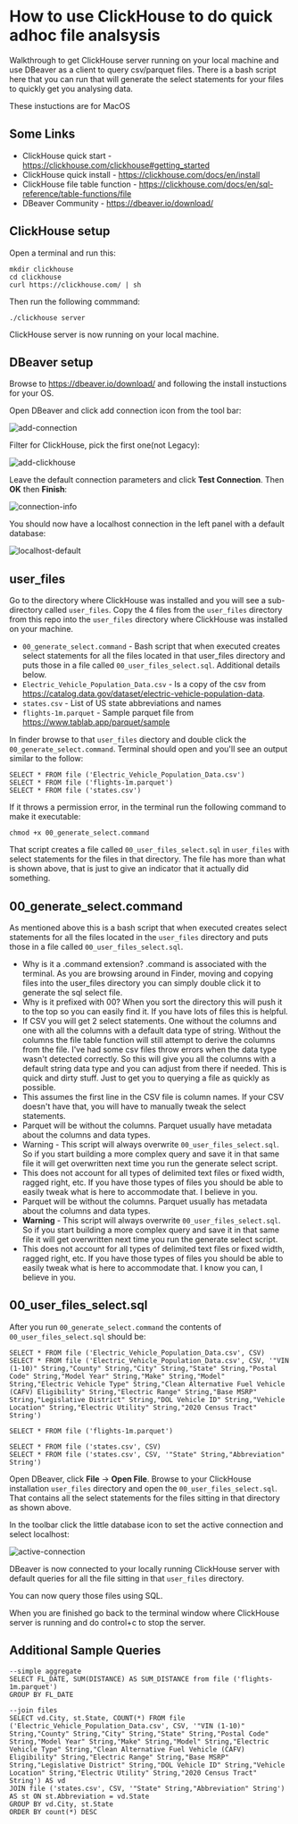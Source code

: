 # How to use ClickHouse to do quick adhoc file analsysis

Walkthrough to get ClickHouse server running on your local machine and use DBeaver as a client to query csv/parquet files.  There is a bash script here that you can run that will generate the select statements for your files to quickly get you analysing data.

These instuctions are for MacOS

## Some Links
- ClickHouse quick start - https://clickhouse.com/clickhouse#getting_started
- ClickHouse quick install - https://clickhouse.com/docs/en/install
- ClickHouse file table function - https://clickhouse.com/docs/en/sql-reference/table-functions/file
- DBeaver Community - https://dbeaver.io/download/

## ClickHouse setup
Open a terminal and run this:
```
mkdir clickhouse
cd clickhouse
curl https://clickhouse.com/ | sh
```
Then run the following commmand:
```
./clickhouse server
```

ClickHouse server is now running on your local machine.

## DBeaver setup
Browse to https://dbeaver.io/download/ and following the install instuctions for your OS.

Open DBeaver and click add connection icon from the tool bar:

![add-connection](./assets/add-new-connection.png)

Filter for ClickHouse, pick the first one(not Legacy):

![add-clickhouse](./assets/add-clickhouse.png)

Leave the default connection parameters and click **Test Connection**. Then **OK** then **Finish**:

![connection-info](./assets/connection-info.png)

You should now have a localhost connection in the left panel with a default database:

![localhost-default](./assets/localhost-default.png)

## user_files
Go to the directory where ClickHouse was installed and you will see a sub-directory called `user_files`.  Copy the 4 files from the `user_files` directory from this repo into the `user_files` directory where ClickHouse was installed on your machine.

* `00_generate_select.command` - Bash script that when executed creates select statements for all the files located in that user_files directory and puts those in a file called `00_user_files_select.sql`.  Additional details below.
* `Electric_Vehicle_Population_Data.csv` - Is a copy of the csv from https://catalog.data.gov/dataset/electric-vehicle-population-data.  
* `states.csv` - List of US state abbreviations and names
* `flights-1m.parquet` - Sample parquet file from https://www.tablab.app/parquet/sample

In finder browse to that `user_files` diectory and double click the `00_generate_select.command`. Terminal should open and you'll see an output similar to the follow:
```
SELECT * FROM file ('Electric_Vehicle_Population_Data.csv')
SELECT * FROM file ('flights-1m.parquet')
SELECT * FROM file ('states.csv')
```

If it throws a permission error, in the terminal run the following command to make it executable:
```
chmod +x 00_generate_select.command 
```

That script creates a file called `00_user_files_select.sql` in `user_files` with select statements for the files in that directory.  The file has more than what is shown above, that is just to give an indicator that it actually did something.

## 00_generate_select.command
As mentioned above this is a bash script that when executed creates select statements for all the files located in the `user_files` directory and puts those in a file called `00_user_files_select.sql`.
* Why is it a .command extension? .command is associated with the terminal. As you are browsing around in Finder, moving and copying files into the user_files directory you can simply double click it to generate the sql select file.
* Why is it prefixed with 00?  When you sort the directory this will push it to the top so you can easily find it.  If you have lots of files this is helpful.
* If CSV you will get 2 select statements.  One without the columns and one with all the columns with a default data type of string.  Without the columns the file table function will still attempt to derive the columns from the file. I've had some csv files throw errors when the data type wasn't detected correctly.  So this will give you all the columns with a default string data type and you can adjust from there if needed.  This is quick and dirty stuff.  Just to get you to querying a file as quickly as possible.
* This assumes the first line in the CSV file is column names.  If your CSV doesn't have that, you will have to manually tweak the select statements.
* Parquet will be without the columns. Parquet usually have metadata about the columns and data types.
* Warning - This script will always overwrite `00_user_files_select.sql`. So if you start building a more complex query and save it in that same file it will get overwritten next time you run the generate select script.
* This does not account for all types of delimited text files or fixed width, ragged right, etc.  If you have those types of files you should be able to easily tweak what is here to accommodate that.  I believe in you.
* Parquet will be without the columns. Parquet usually has metadata about the columns and data types.
* **Warning** - This script will always overwrite `00_user_files_select.sql`. So if you start building a more complex query and save it in that same file it will get overwritten next time you run the generate select script.
* This does not account for all types of delimited text files or fixed width, ragged right, etc.  If you have those types of files you should be able to easily tweak what is here to accommodate that.  I know you can, I believe in you.

## 00_user_files_select.sql
After you run `00_generate_select.command` the contents of `00_user_files_select.sql` should be:
```
SELECT * FROM file ('Electric_Vehicle_Population_Data.csv', CSV)
SELECT * FROM file ('Electric_Vehicle_Population_Data.csv', CSV, '"VIN (1-10)" String,"County" String,"City" String,"State" String,"Postal Code" String,"Model Year" String,"Make" String,"Model" String,"Electric Vehicle Type" String,"Clean Alternative Fuel Vehicle (CAFV) Eligibility" String,"Electric Range" String,"Base MSRP" String,"Legislative District" String,"DOL Vehicle ID" String,"Vehicle Location" String,"Electric Utility" String,"2020 Census Tract" String')

SELECT * FROM file ('flights-1m.parquet')

SELECT * FROM file ('states.csv', CSV)
SELECT * FROM file ('states.csv', CSV, '"State" String,"Abbreviation" String')
```

Open DBeaver, click **File** -> **Open File**.  Browse to your ClickHouse installation `user_files` directory and open the `00_user_files_select.sql`.  That contains all the select statements for the files sitting in that directory as shown above.

In the toolbar click the little database icon to set the active connection and select localhost:

![active-connection](./assets/active-connection.png)

DBeaver is now connected to your locally running ClickHouse server with default queries for all the file sitting in that `user_files` directory.

You can now query those files using SQL.

When you are finished go back to the terminal window where ClickHouse server is running and do control+c to stop the server.

## Additional Sample Queries
```
--simple aggregate 
SELECT FL_DATE, SUM(DISTANCE) AS SUM_DISTANCE from file ('flights-1m.parquet')
GROUP BY FL_DATE

--join files
SELECT vd.City, st.State, COUNT(*) FROM file ('Electric_Vehicle_Population_Data.csv', CSV, '"VIN (1-10)" String,"County" String,"City" String,"State" String,"Postal Code" String,"Model Year" String,"Make" String,"Model" String,"Electric Vehicle Type" String,"Clean Alternative Fuel Vehicle (CAFV) Eligibility" String,"Electric Range" String,"Base MSRP" String,"Legislative District" String,"DOL Vehicle ID" String,"Vehicle Location" String,"Electric Utility" String,"2020 Census Tract" String') AS vd
JOIN file ('states.csv', CSV, '"State" String,"Abbreviation" String') AS st ON st.Abbreviation = vd.State
GROUP BY vd.City, st.State
ORDER BY count(*) DESC 
```

